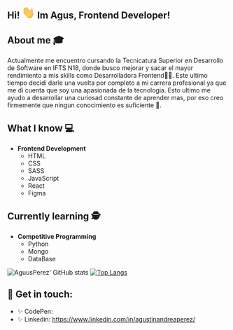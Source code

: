 ## Hi! <img src="https://github.com/ABSphreak/ABSphreak/blob/master/gifs/Hi.gif" width="30px"> Im Agus, Frontend Developer! 

## About me :mortar_board:
Actualmente me encuentro cursando la Tecnicatura Superior en Desarrollo de Software en IFTS N18, donde busco mejorar y sacar el mayor rendimiento a mis skills como Desarrolladora Frontend💪🏼. 
Este ultimo tiempo decidi darle una vuelta por completo a mi carrera profesional ya que me di cuenta que soy una apasionada de la tecnologia. Esto ultimo me ayudo a desarrollar una curiosad constante de aprender mas, por eso creo firmemente que ningun conocimiento es suficiente 🧠. 



## What I know :computer:

- **Frontend Development**
  - HTML
  - CSS 
  - SASS
  - JavaScript
  - React 
  - Figma


## Currently learning 🕵
- **Competitive Programming**
  - Python 
  - Mongo
  - DataBase
 
 
![AguusPerez' GitHub stats](https://github-readme-stats.vercel.app/api?username=AguuusPerez&hide=contribs,prs&theme=buefy&show_icons=true) [![Top Langs](https://github-readme-stats.vercel.app/api/top-langs/?username=AguuusPerez&layout=compact&theme=buefy)](https://github.com/aguuusperez/github-readme-stats)


## 🖤 Get in touch: 
* ✨ CodePen:   
* ✨ Linkedin:  https://www.linkedin.com/in/agustinandreaperez/

<!---
AguuusPerez/AguuusPerez is a ✨ special ✨ repository because its `README.md` (this file) appears on your GitHub profile.
You can click the Preview link to take a look at your changes.
--->
